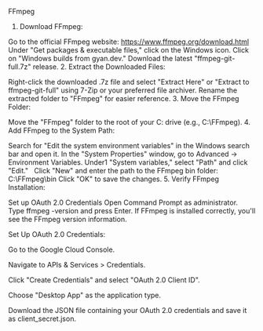 FFmpeg

1. Download FFmpeg:

Go to the official FFmpeg website: https://www.ffmpeg.org/download.html
Under "Get packages & executable files," click on the Windows icon.
Click on "Windows builds from gyan.dev."
Download the latest "ffmpeg-git-full.7z" release.
2. Extract the Downloaded Files:

Right-click the downloaded .7z file and select "Extract Here" or "Extract to ffmpeg-git-full" using 7-Zip or your preferred file archiver.
Rename the extracted folder to "FFmpeg" for easier reference.
3. Move the FFmpeg Folder:

Move the "FFmpeg" folder to the root of your C: drive (e.g., C:\FFmpeg).
4. Add FFmpeg to the System Path:

Search for "Edit the system environment variables" in the Windows search bar and open it.
In the "System Properties" window, go to Advanced → Environment Variables.
Under1 "System variables," select "Path" and click "Edit."   
Click "New" and enter the path to the FFmpeg bin folder: C:\FFmpeg\bin
Click "OK" to save the changes.
5. Verify FFmpeg Installation:

Set up OAuth 2.0 Credentials
Open Command Prompt as administrator.
Type ffmpeg -version and press Enter.
If FFmpeg is installed correctly, you'll see the FFmpeg version information.

Set Up OAuth 2.0 Credentials:

Go to the Google Cloud Console.

Navigate to APIs & Services > Credentials.

Click "Create Credentials" and select "OAuth 2.0 Client ID".

Choose "Desktop App" as the application type.

Download the JSON file containing your OAuth 2.0 credentials and save it as client_secret.json.